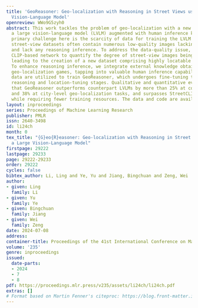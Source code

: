 ```yaml
---
title: 'GeoReasoner: Geo-localization with Reasoning in Street Views using a Large
  Vision-Language Model'
openreview: WWo9G5zyh0
abstract: This work tackles the problem of geo-localization with a new paradigm using
  a large vision-language model (LVLM) augmented with human inference knowledge. A
  primary challenge here is the scarcity of data for training the LVLM - existing
  street-view datasets often contain numerous low-quality images lacking visual clues,
  and lack any reasoning inference. To address the data-quality issue, we devise a
  CLIP-based network to quantify the degree of street-view images being locatable,
  leading to the creation of a new dataset comprising highly locatable street views.
  To enhance reasoning inference, we integrate external knowledge obtained from real
  geo-localization games, tapping into valuable human inference capabilities. The
  data are utilized to train GeoReasoner, which undergoes fine-tuning through dedicated
  reasoning and location-tuning stages. Qualitative and quantitative evaluations illustrate
  that GeoReasoner outperforms counterpart LVLMs by more than 25% at country-level
  and 38% at city-level geo-localization tasks, and surpasses StreetCLIP performance
  while requiring fewer training resources. The data and code are available at https://github.com/lingli1996/GeoReasoner.
layout: inproceedings
series: Proceedings of Machine Learning Research
publisher: PMLR
issn: 2640-3498
id: li24ch
month: 0
tex_title: "{G}eo{R}easoner: Geo-localization with Reasoning in Street Views using
  a Large Vision-Language Model"
firstpage: 29222
lastpage: 29233
page: 29222-29233
order: 29222
cycles: false
bibtex_author: Li, Ling and Ye, Yu and Jiang, Bingchuan and Zeng, Wei
author:
- given: Ling
  family: Li
- given: Yu
  family: Ye
- given: Bingchuan
  family: Jiang
- given: Wei
  family: Zeng
date: 2024-07-08
address:
container-title: Proceedings of the 41st International Conference on Machine Learning
volume: '235'
genre: inproceedings
issued:
  date-parts:
  - 2024
  - 7
  - 8
pdf: https://proceedings.mlr.press/v235/assets/li24ch/li24ch.pdf
extras: []
# Format based on Martin Fenner's citeproc: https://blog.front-matter.io/posts/citeproc-yaml-for-bibliographies/
---
```


